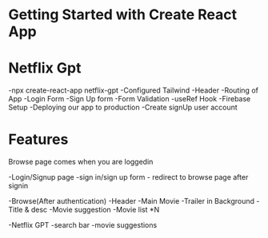 # Getting Started with Create React App

# Netflix Gpt
-npx create-react-app netflix-gpt
-Configured Tailwind
-Header
-Routing of App
-Login Form
-Sign Up form
-Form Validation
-useRef Hook
-Firebase Setup
-Deploying our app to production
-Create signUp user account 

# Features
Browse page comes when you are loggedin

-Login/Signup page
    -sign in/sign up form
    - redirect to browse page after signin

-Browse(After authentication)
    -Header
    -Main Movie
        -Trailer in Background
        -Title & desc
        -Movie suggestion
            -Movie list *N

-Netflix GPT
    -search bar
    -movie suggestions